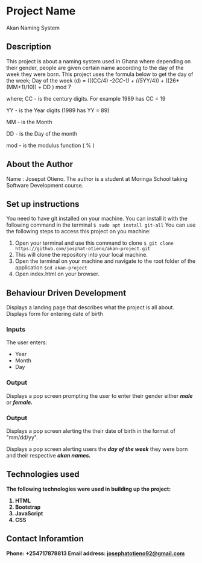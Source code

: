 # Project Name
 Akan Naming System
## Description
 This project is about a naming system used in Ghana where depending on their gender, people are given certain name according to the day of the week they were born. This project uses the formula below to get the day of the week;
  Day of the week (d) = (((CC/4) -2*CC-1) + ((5*YY/4)) + ((26*(MM+1)/10)) + DD ) mod 7

 where;
 CC - is the century digits. For example 1989 has CC = 19

 YY - is the Year digits (1989 has YY = 89)

 MM -  is the Month

 DD - is the Day of the month 

 mod - is the modulus function ( % )
## About the Author
Name : Josepat Otieno.
The author is a student at Moringa School taking Software Development course.
## Set up instructions
You need to have git installed on your machine. You can install it with the following command in the terminal
`$ sudo apt install git-all`
You can use the following steps to access this project on you machine:
1. Open your terminal and use this command to clone `$ git clone https://github.com/josphat-otieno/akan-project.git`
2. This will clone the repository into your local machine.
3. Open the terminal on your machine and navigate to the root folder of the application  `$cd akan-project`
4. Open index.html on your browser.

## Behaviour Driven Development
<p>Displays a landing page that describes what the project is all about. Displays form for entering date of birth</p>
    <h3>Inputs</h3>
    <p>The user enters:</p>
    <ul>
        <li>Year</li>
        <li>Month</li>
        <li>Day</li>
    </ul>
    <h3>Output</h3>
    <p>Displays a pop screen prompting the user to enter their gender either <strong><em>male</em></strong> or <strong><em>female.</em></strong></p>
    <h3>Output</h3>
    <p>Displays a pop screen alerting the their date of birth in the format of "mm/dd/yy".</p>
    <p>Displays a pop screen alerting users the <strong><em>day of the week</em></strong> they were born and their respective <strong><em>akan names.</em><strong></p>
        
## Technologies used
The following technologies were used in building up the project:
1. HTML
2. Bootstrap
3. JavaScript
4. CSS
## Contact Inforamtion
 Phone: +254717878813
 Email address: josephatotieno92@gmail.com

